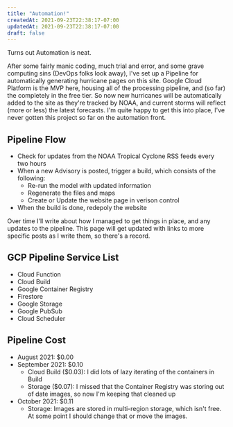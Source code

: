 ```yaml
---
title: "Automation!"
createdAt: 2021-09-23T22:38:17-07:00
updatedAt: 2021-09-23T22:38:17-07:00
draft: false
---
```


Turns out Automation is neat.

After some fairly manic coding, much trial and error, and some grave computing sins (DevOps folks look away), I've set up a Pipeline for automatically generating hurricane pages on this site.  Google Cloud Platform is the MVP here, housing all of the processing pipeline, and (so far) the completely in the free tier.  So now new hurricanes will be automatically added to the site as they're tracked by NOAA, and current storms will reflect (more or less) the latest forecasts.  I'm quite happy to get this into place, I've never gotten this project so far on the automation front.

## Pipeline Flow
- Check for updates from the NOAA Tropical Cyclone RSS feeds every two hours
- When a new Advisory is posted, trigger a build, which consists of the following:
    - Re-run the model with updated information
    - Regenerate the files and maps
    - Create or Update the website page in verison control
- When the build is done, redepoly the website

Over time I'll write about how I managed to get things in place, and any updates to the pipeline.  This page will get updated with links to more specific posts as I write them, so there's a record.

## GCP Pipeline Service List

- Cloud Function
- Cloud Build
- Google Container Registry
- Firestore
- Google Storage
- Google PubSub
- Cloud Scheduler

## Pipeline Cost
- August 2021: $0.00
- September 2021: $0.10
  - Cloud Build ($0.03): I did lots of lazy iterating of the containers in Build
  - Storage ($0.07): I missed that the Container Registry was storing out of date images, so now I'm keeping that cleaned up
- October 2021: $0.11
  - Storage: Images are stored in multi-region storage, which isn't free.  At some point I should change that or move the images.